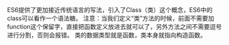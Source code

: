 ES6提供了更加接近传统语言的写法，引入了Class（类）这个概念，ES6中的class可以看作一个语法糖。
注意：当我们定义“类”方法的时候，前面不需要加function这个保留字，直接把函数定义放进去就可以了，另外方法之间不需要逗号进行分割，否则会报错。
类的数据类型就是函数，类本身就指向构造函数。
